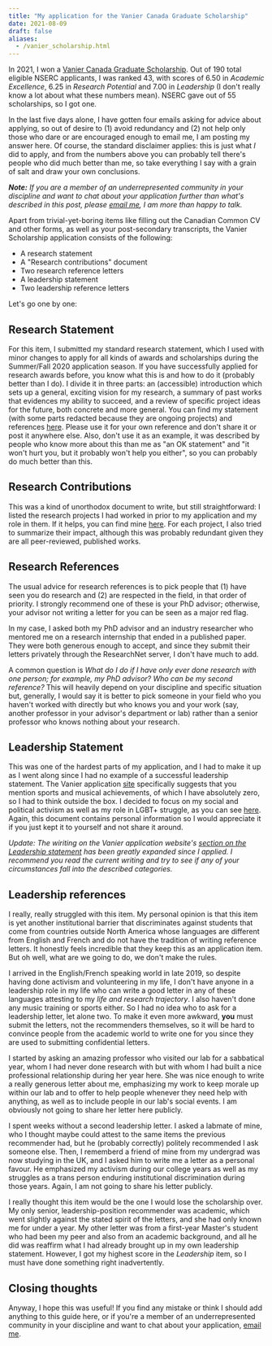 ```yaml
---
title: "My application for the Vanier Canada Graduate Scholarship"
date: 2021-08-09
draft: false
aliases:
  - /vanier_scholarship.html
---
```


In 2021, I won a [Vanier Canada Graduate Scholarship](https://vanier.gc.ca/en/home-accueil.html). Out of 190 total eligible NSERC applicants, I was ranked 43, with scores of 6.50 in *Academic Excellence*, 6.25 in *Research Potential* and 7.00 in *Leadership* (I don't really know a lot about what these numbers mean). NSERC gave out of 55 scholarships, so I got one.

In the last five days alone, I have gotten four emails asking for advice about applying, so out of desire to (1) avoid redundancy and (2) not help only those who dare or are encouraged enough to email me, I am posting my answer here. Of course, the standard disclaimer applies: this is just what *I* did to apply, and from the numbers above you can probably tell there's people who did much better than me, so take everything I say with a grain of salt and draw your own conclusions.

***Note:** If you are a member of an underrepresented community in your discipline and want to chat about your application further than what's described in this post, please [email me](mailto:sgsellan@cs.toronto.edu), I am more than happy to talk.*

Apart from trivial-yet-boring items like filling out the Canadian Common CV and other forms, as well as your post-secondary transcripts, the Vanier Scholarship application consists of the following:
- A research statement  
- A "Research contributions" document  
- Two research reference letters  
- A leadership statement  
- Two leadership reference letters  

Let's go one by one:

## Research Statement

For this item, I submitted my standard research statement, which I used with minor changes to apply for all kinds of awards and scholarships during the Summer/Fall 2020 application season. If you have successfully applied for research awards before, you know what this is and how to do it (probably better than I do). I divide it in three parts: an (accessible) introduction which sets up a general, exciting vision for my research, a summary of past works that evidences my ability to succeed, and a review of specific project ideas for the future, both concrete and more general. You can find my statement (with some parts redacted because they are ongoing projects) and references [here](www.silviasellan.com/pdf/vanier-application/vanier-statement.pdf). Please use it for your own reference and don't share it or post it anywhere else. Also, don't use it as an example, it was described by people who know more about this than me as "an OK statement" and "it won't hurt you, but it probably won't help you either", so you can probably do much better than this.

## Research Contributions

This was a kind of unorthodox document to write, but still straightforward: I listed the research projects I had worked in prior to my application and my role in them. If it helps, you can find mine [here](www.silviasellan.com/pdf/vanier-application/vanier-contribution.pdf). For each project, I also tried to summarize their impact, although this was probably redundant given they are all peer-reviewed, published works.

## Research References

The usual advice for research references is to pick people that (1) have seen you do research and (2) are respected in the field, in that order of priority. I strongly recommend one of these is your PhD advisor; otherwise, your advisor not writing a letter for you can be seen as a major red flag.

In my case, I asked both my PhD advisor and an industry researcher who mentored me on a research internship that ended in a published paper. They were both generous enough to accept, and since they submit their letters privately through the ResearchNet server, I don't have much to add. 

A common question is *What do I do if I have only ever done research with one person; for example, my PhD advisor? Who can be my second reference?* This will heavily depend on your discipline and specific situation but, generally, I would say it is better to pick someone in your field who you haven't worked with directly but who knows you and your work (say, another professor in your advisor's department or lab) rather than a senior professor who knows nothing about your research.

## Leadership Statement

This was one of the hardest parts of my application, and I had to make it up as I went along since I had no example of a successful leadership statement. The Vanier application [site](https://vanier.gc.ca/en/nomination_process-processus_de_mise_en_candidature.html#des1) specifically suggests that you mention sports and musical achievements, of which I have absolutely zero, so I had to think outside the box. I decided to focus on my social and political activism as well as my role in LGBT+ struggle, as you can see [here](www.silviasellan.com/pdf/vanier-application/vanier-leadership-redacted.pdf). Again, this document contains personal information so I would appreciate it if you just kept it to yourself and not share it around.

*Update: The wiriting on the Vanier application website's [section on the Leadership statement](https://vanier.gc.ca/en/nomination_process-processus_de_mise_en_candidature.html#des1) has been greatly expanded since I applied. I recommend you read the current writing and try to see if any of your circumstances fall into the described categories.*

## Leadership references

I really, really struggled with this item. My personal opinion is that this item is yet another institutional barrier that discriminates against students that come from countries outside North America whose languages are different from English and French and do not have the tradition of writing reference letters. It honestly feels incredible that they keep this as an application item. But oh well, what are we going to do, we don't make the rules.

I arrived in the English/French speaking world in late 2019, so despite having done activism and volunteering in my life, I don't have anyone in a leadership role in my life who can write a good letter in any of these languages attesting to my *life and research trajectory*. I also haven't done any music training or sports either. So I had no idea who to ask for a leadership letter, let alone two. To make it even more awkward, **you** must submit the letters, not the recommenders themselves, so it will be hard to convince people from the academic world to write one for you since they are used to submitting confidential letters.

I started by asking an amazing professor who visited our lab for a sabbatical year, whom I had never done research with but with whom I had built a nice professional relationship during her year here. She was nice enough to write a really generous letter about me, emphasizing my work to keep morale up within our lab and to offer to help people whenever they need help with anything, as well as to include people in our lab's social events. I am obviously not going to share her letter here publicly.

I spent weeks without a second leadership letter. I asked a labmate of mine, who I thought maybe could attest to the same items the previous recommender had, but he (probably correctly) politely recommended I ask someone else. Then, I rememberd a friend of mine from my undergrad was now studying in the UK, and I asked him to write me a letter as a personal favour. He emphasized my activism during our college years as well as my struggles as a trans person enduring institutional discrimination during those years. Again, I am not going to share his letter publicly.

I really thought this item would be the one I would lose the scholarship over. My only senior, leadership-position recommender was academic, which went slightly against the stated spirit of the letters, and she had only known me for under a year. My other letter was from a first-year Master's student who had been my peer and also from an academic background, and all he did was reaffirm what I had already brought up in my own leadership statement. However, I got my highest score in the *Leadership* item, so I must have done something right inadvertently. 

## Closing thoughts

Anyway, I hope this was useful! If you find any mistake or think I should add anything to this guide here, or if you're a member of an underrepresented community in your discipline and want to chat about your application, [email me](mailto:sgsellan@cs.toronto.edu).



